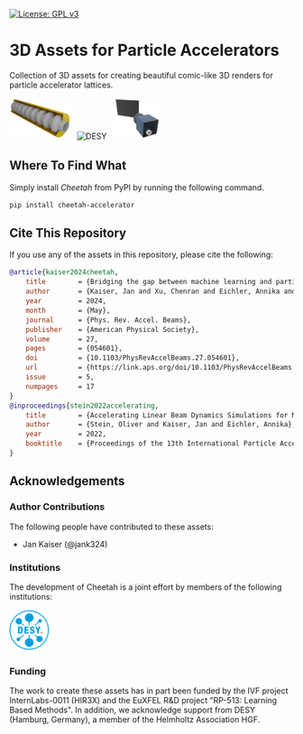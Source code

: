 [![License: GPL v3](https://img.shields.io/badge/License-GPLv3-blue.svg)](https://www.gnu.org/licenses/gpl-3.0)

<!-- [![coverage report](https://gitlab.com/araffin/stable-baselines3/badges/master/coverage.svg)](https://gitlab.com/araffin/stable-baselines3/-/commits/master) -->

# 3D Assets for Particle Accelerators

<!-- <img src="https://github.com/desy-ml/cheetah/raw/master/images/logo.png" align="right" width="25%"/> -->

Collection of 3D assets for creating beautiful comic-like 3D renders for particle accelerator lattices.

<img src="images/cavity.png" alt="DESY" style="height: 5em;" vspace="2em"/>&nbsp;&nbsp;
<img src="images/cavity.gif" alt="DESY" style="height: 5em;" vspace="2em"/>&nbsp;&nbsp;
<img src="images/screen.png" alt="DESY" style="height: 5em;" vspace="2em"/>&nbsp;&nbsp;

## Where To Find What

Simply install _Cheetah_ from PyPI by running the following command.

```bash
pip install cheetah-accelerator
```

## Cite This Repository

If you use any of the assets in this repository, please cite the following:

```bibtex
@article{kaiser2024cheetah,
    title        = {Bridging the gap between machine learning and particle accelerator physics with high-speed, differentiable simulations},
    author       = {Kaiser, Jan and Xu, Chenran and Eichler, Annika and Santamaria Garcia, Andrea},
    year         = 2024,
    month        = {May},
    journal      = {Phys. Rev. Accel. Beams},
    publisher    = {American Physical Society},
    volume       = 27,
    pages        = {054601},
    doi          = {10.1103/PhysRevAccelBeams.27.054601},
    url          = {https://link.aps.org/doi/10.1103/PhysRevAccelBeams.27.054601},
    issue        = 5,
    numpages     = 17
}
@inproceedings{stein2022accelerating,
    title        = {Accelerating Linear Beam Dynamics Simulations for Machine Learning Applications},
    author       = {Stein, Oliver and Kaiser, Jan and Eichler, Annika},
    year         = 2022,
    booktitle    = {Proceedings of the 13th International Particle Accelerator Conference}
}
```

## Acknowledgements

### Author Contributions

The following people have contributed to these assets:

- Jan Kaiser (@jank324)

### Institutions

The development of Cheetah is a joint effort by members of the following institutions:

<img src="images/desy.png" alt="DESY" style="width: 5em;" vspace="2em"/>&nbsp;&nbsp;

### Funding

The work to create these assets has in part been funded by the IVF project InternLabs-0011 (HIR3X) and the EuXFEL R&D project "RP-513: Learning Based Methods".
In addition, we acknowledge support from DESY (Hamburg, Germany), a member of the Helmholtz Association HGF.
